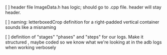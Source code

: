
[ ] header file ImageData.h has logic; should go to .cpp file. header will stay header.

[ ] naming: letterboxedCrop definition for a right-padded vertical container sounds like a misnaming

[ ] definition of "stages" "phases" and "steps" for our logs. Make it structured , maybe coded so we know what we're looking at in the adb logs when working verbosely

